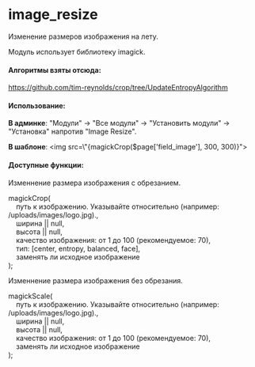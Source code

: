 # image_resize
Изменение размеров изображения на лету.

Модуль использует библиотеку imagick.

<h4>Алгоритмы взяты отсюда:</h4>
<p><a href="https://github.com/tim-reynolds/crop/tree/UpdateEntropyAlgorithm">https://github.com/tim-reynolds/crop/tree/UpdateEntropyAlgorithm</a></p>

<h4>Использование:</h4>
<p><b>В админке</b>: "Модули" -> "Все модули" -> "Установить модули" -> "Установка" напротив "Image Resize".</p>
<p><b>В шаблоне</b>: &lt;img src=\"{magickCrop($page['field_image'], 300, 300)}"&gt;</p>

<h4>Доступные функции:</h4>
<p>Изменнение размера изображения с обрезанием.<p>
<p>magickCrop(<br>
&nbsp;&nbsp;&nbsp;&nbsp;путь к изображению. Указывайте относительно (например: /uploads/images/logo.jpg).,<br>
&nbsp;&nbsp;&nbsp;&nbsp;ширина || null,<br>
&nbsp;&nbsp;&nbsp;&nbsp;высота || null,<br>
&nbsp;&nbsp;&nbsp;&nbsp;качество изображения: от 1 до 100 (рекомендуемое: 70),<br>
&nbsp;&nbsp;&nbsp;&nbsp;тип: [center, entropy, balanced, face],<br>
&nbsp;&nbsp;&nbsp;&nbsp;заменять ли исходное изображение<br>
);</p>

<p>Изменнение размера изображения без обрезания.</p>
<p>magickScale(<br>
&nbsp;&nbsp;&nbsp;&nbsp;путь к изображению. Указывайте относительно (например: /uploads/images/logo.jpg).,<br>
&nbsp;&nbsp;&nbsp;&nbsp;ширина || null,<br>
&nbsp;&nbsp;&nbsp;&nbsp;высота || null,<br>
&nbsp;&nbsp;&nbsp;&nbsp;качество изображения: от 1 до 100 (рекомендуемое: 70),<br>
&nbsp;&nbsp;&nbsp;&nbsp;заменять ли исходное изображение<br>
);</p>
